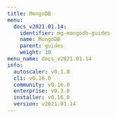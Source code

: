 ```yaml
---
title: MongoDB
menu:
  docs_v2021.01.14:
    identifier: mg-mongodb-guides
    name: MongoDB
    parent: guides
    weight: 10
menu_name: docs_v2021.01.14
info:
  autoscaler: v0.1.0
  cli: v0.16.0
  community: v0.16.0
  enterprise: v0.3.0
  installer: v0.16.0
  version: v2021.01.14
---
```


